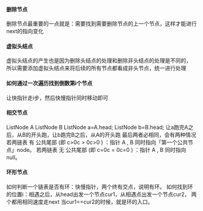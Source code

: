 #### 删除节点
删除节点最重要的一点就是：需要找到需要删除节点的上一个节点，这样才能进行next的指向变化

#### 虚拟头结点
虚拟头结点的产生也是因为删除头结点的处理和删除非头结点的处理是不同的，
所以需要添加虚拟头结点来将后续的所有节点都看成非头节点，统一进行处理

#### 如何通过一次遍历找到倒数第i个节点
让快指针走i步，然后快慢指针同时移动即可

#### 相交节点
ListNode A
ListNode B
ListNode a=A.head;
ListNode b=B.head;
让a跑完A之后，从B的开头跑，让b跑完B之后，从A的开头跑
最后两者必相同，会有两种情况
若两链表 有 公共尾部 (即 c>0c > 0c>0 ) ：指针 A , B 同时指向「第一个公共节点」node。
若两链表 无 公共尾部 (即 c=0c = 0c=0 ) ：指针 A , B 同时指向 null。

#### 环形节点
如何判断一个链表是否有环：快慢指针，两个终有交点，说明有环。
如何找到环的位置i：相遇之后，从head出发一个节点cur1，从相遇点出发一个节点cur2，
两个都用相同速度走next
当cur1==cur2的时候，就是环的入口。